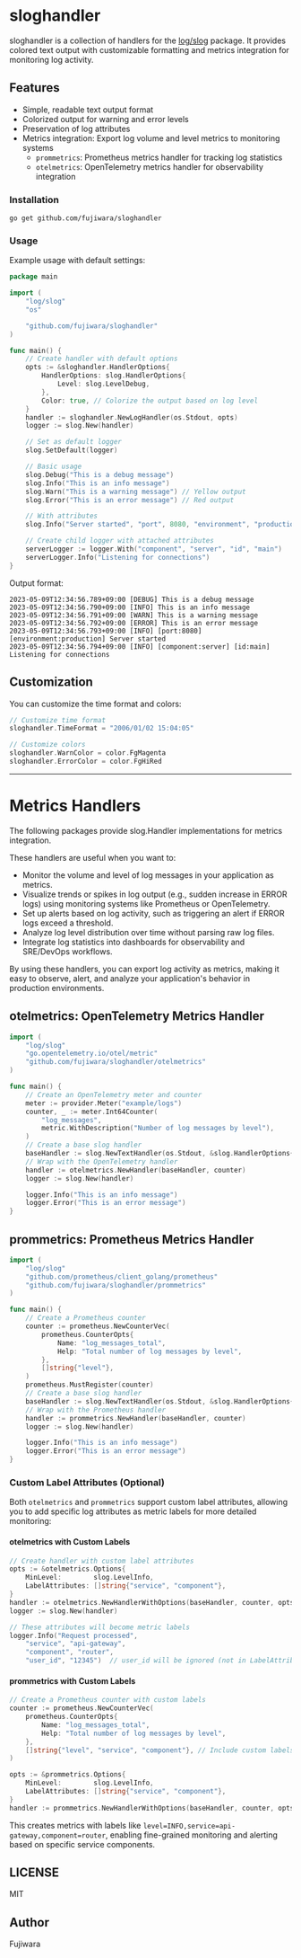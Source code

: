 # sloghandler

sloghandler is a collection of handlers for the [log/slog](https://pkg.go.dev/log/slog) package.
It provides colored text output with customizable formatting and metrics integration for monitoring log activity.

## Features

- Simple, readable text output format
- Colorized output for warning and error levels
- Preservation of log attributes
- Metrics integration: Export log volume and level metrics to monitoring systems
  - `prommetrics`: Prometheus metrics handler for tracking log statistics
  - `otelmetrics`: OpenTelemetry metrics handler for observability integration

### Installation

```
go get github.com/fujiwara/sloghandler
```

### Usage

Example usage with default settings:

```go
package main

import (
	"log/slog"
	"os"

	"github.com/fujiwara/sloghandler"
)

func main() {
	// Create handler with default options
	opts := &sloghandler.HandlerOptions{
		HandlerOptions: slog.HandlerOptions{
			Level: slog.LevelDebug,
		},
		Color: true, // Colorize the output based on log level
	}
	handler := sloghandler.NewLogHandler(os.Stdout, opts)
	logger := slog.New(handler)

	// Set as default logger
	slog.SetDefault(logger)

	// Basic usage
	slog.Debug("This is a debug message")
	slog.Info("This is an info message")
	slog.Warn("This is a warning message") // Yellow output
	slog.Error("This is an error message") // Red output

	// With attributes
	slog.Info("Server started", "port", 8080, "environment", "production")

	// Create child logger with attached attributes
	serverLogger := logger.With("component", "server", "id", "main")
	serverLogger.Info("Listening for connections")
}
```

Output format:

```
2023-05-09T12:34:56.789+09:00 [DEBUG] This is a debug message
2023-05-09T12:34:56.790+09:00 [INFO] This is an info message
2023-05-09T12:34:56.791+09:00 [WARN] This is a warning message
2023-05-09T12:34:56.792+09:00 [ERROR] This is an error message
2023-05-09T12:34:56.793+09:00 [INFO] [port:8080] [environment:production] Server started
2023-05-09T12:34:56.794+09:00 [INFO] [component:server] [id:main] Listening for connections
```

## Customization

You can customize the time format and colors:

```go
// Customize time format
sloghandler.TimeFormat = "2006/01/02 15:04:05"

// Customize colors
sloghandler.WarnColor = color.FgMagenta
sloghandler.ErrorColor = color.FgHiRed
```

---

# Metrics Handlers

The following packages provide slog.Handler implementations for metrics integration.

These handlers are useful when you want to:

- Monitor the volume and level of log messages in your application as metrics.
- Visualize trends or spikes in log output (e.g., sudden increase in ERROR logs) using monitoring systems like Prometheus or OpenTelemetry.
- Set up alerts based on log activity, such as triggering an alert if ERROR logs exceed a threshold.
- Analyze log level distribution over time without parsing raw log files.
- Integrate log statistics into dashboards for observability and SRE/DevOps workflows.

By using these handlers, you can export log activity as metrics, making it easy to observe, alert, and analyze your application's behavior in production environments.

## otelmetrics: OpenTelemetry Metrics Handler

```go
import (
	"log/slog"
	"go.opentelemetry.io/otel/metric"
	"github.com/fujiwara/sloghandler/otelmetrics"
)

func main() {
	// Create an OpenTelemetry meter and counter
	meter := provider.Meter("example/logs")
	counter, _ := meter.Int64Counter(
		"log_messages",
		metric.WithDescription("Number of log messages by level"),
	)
	// Create a base slog handler
	baseHandler := slog.NewTextHandler(os.Stdout, &slog.HandlerOptions{Level: slog.LevelDebug})
	// Wrap with the OpenTelemetry handler
	handler := otelmetrics.NewHandler(baseHandler, counter)
	logger := slog.New(handler)

	logger.Info("This is an info message")
	logger.Error("This is an error message")
}
```

## prommetrics: Prometheus Metrics Handler

```go
import (
	"log/slog"
	"github.com/prometheus/client_golang/prometheus"
	"github.com/fujiwara/sloghandler/prommetrics"
)

func main() {
	// Create a Prometheus counter
	counter := prometheus.NewCounterVec(
		prometheus.CounterOpts{
			Name: "log_messages_total",
			Help: "Total number of log messages by level",
		},
		[]string{"level"},
	)
	prometheus.MustRegister(counter)
	// Create a base slog handler
	baseHandler := slog.NewTextHandler(os.Stdout, &slog.HandlerOptions{Level: slog.LevelDebug})
	// Wrap with the Prometheus handler
	handler := prommetrics.NewHandler(baseHandler, counter)
	logger := slog.New(handler)

	logger.Info("This is an info message")
	logger.Error("This is an error message")
}
```

### Custom Label Attributes (Optional)

Both `otelmetrics` and `prommetrics` support custom label attributes, allowing you to add specific log attributes as metric labels for more detailed monitoring:

#### otelmetrics with Custom Labels

```go
// Create handler with custom label attributes
opts := &otelmetrics.Options{
    MinLevel:        slog.LevelInfo,
    LabelAttributes: []string{"service", "component"},
}
handler := otelmetrics.NewHandlerWithOptions(baseHandler, counter, opts)
logger := slog.New(handler)

// These attributes will become metric labels
logger.Info("Request processed", 
    "service", "api-gateway", 
    "component", "router",
    "user_id", "12345")  // user_id will be ignored (not in LabelAttributes)
```

#### prommetrics with Custom Labels

```go
// Create a Prometheus counter with custom labels
counter := prometheus.NewCounterVec(
    prometheus.CounterOpts{
        Name: "log_messages_total",
        Help: "Total number of log messages by level",
    },
    []string{"level", "service", "component"}, // Include custom labels
)

opts := &prommetrics.Options{
    MinLevel:        slog.LevelInfo,
    LabelAttributes: []string{"service", "component"},
}
handler := prommetrics.NewHandlerWithOptions(baseHandler, counter, opts)
```

This creates metrics with labels like `level=INFO,service=api-gateway,component=router`, enabling fine-grained monitoring and alerting based on specific service components.

## LICENSE

MIT

## Author

Fujiwara
